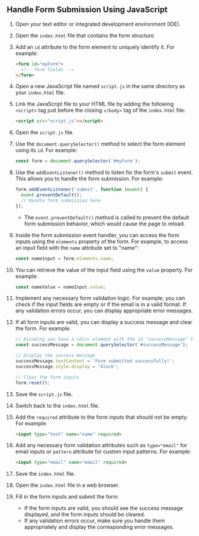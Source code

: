 
## Handle Form Submission Using JavaScript

1. Open your text editor or integrated development environment (IDE).

2. Open the `index.html` file that contains the form structure.

3. Add an `id` attribute to the form element to uniquely identify it. For example:

   ```html
   <form id="myForm">
     <!-- form fields -->
   </form>
   ```

4. Open a new JavaScript file named `script.js` in the same directory as your `index.html` file.

5. Link the JavaScript file to your HTML file by adding the following `<script>` tag just before the closing `</body>` tag of the `index.html` file:

   ```html
   <script src="script.js"></script>
   ```

6. Open the `script.js` file.

7. Use the `document.querySelector()` method to select the form element using its `id`. For example:

   ```javascript
   const form = document.querySelector('#myForm');
   ```

8. Use the `addEventListener()` method to listen for the form's `submit` event. This allows you to handle the form submission. For example:

   ```javascript
   form.addEventListener('submit', function (event) {
     event.preventDefault();
     // Handle form submission here
   });
   ```

   - The `event.preventDefault()` method is called to prevent the default form submission behavior, which would cause the page to reload.

9. Inside the form submission event handler, you can access the form inputs using the `elements` property of the form. For example, to access an input field with the `name` attribute set to "name":

   ```javascript
   const nameInput = form.elements.name;
   ```

10. You can retrieve the value of the input field using the `value` property. For example:

    ```javascript
    const nameValue = nameInput.value;
    ```

11. Implement any necessary form validation logic. For example, you can check if the input fields are empty or if the email is in a valid format. If any validation errors occur, you can display appropriate error messages.

12. If all form inputs are valid, you can display a success message and clear the form. For example:

    ```javascript
    // Assuming you have a <div> element with the id "successMessage" to display the success message
    const successMessage = document.querySelector('#successMessage');

    // Display the success message
    successMessage.textContent = 'Form submitted successfully!';
    successMessage.style.display = 'block';

    // Clear the form inputs
    form.reset();
    ```

13. Save the `script.js` file.

14. Switch back to the `index.html` file.

15. Add the `required` attribute to the form inputs that should not be empty. For example:

    ```html
    <input type="text" name="name" required>
    ```

16. Add any necessary form validation attributes such as `type="email"` for email inputs or `pattern` attribute for custom input patterns. For example:

    ```html
    <input type="email" name="email" required>
    ```

17. Save the `index.html` file.

18. Open the `index.html` file in a web browser.

19. Fill in the form inputs and submit the form.

    - If the form inputs are valid, you should see the success message displayed, and the form inputs should be cleared.
    - If any validation errors occur, make sure you handle them appropriately and display the corresponding error messages.

